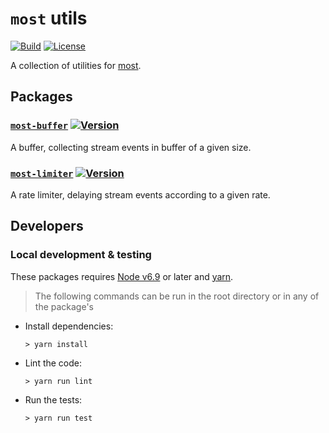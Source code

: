 # `most` utils #

[![Build](https://img.shields.io/travis/craft-ai/most-utils/master.svg?style=flat-square)](https://travis-ci.org/craft-ai/most-utils) [![License](https://img.shields.io/badge/license-BSD--3--Clause-42358A.svg?style=flat-square)](LICENSE)

A collection of utilities for [most](https://github.com/cujojs/most).

## Packages ##

### [`most-buffer`](./packages/most-buffer) [![Version](https://img.shields.io/npm/v/most-buffer.svg?style=flat-square)](https://npmjs.org/package/most-buffer) ###

A buffer, collecting stream events in buffer of a given size.

### [`most-limiter`](./packages/most-limiter) [![Version](https://img.shields.io/npm/v/most-limiter.svg?style=flat-square)](https://npmjs.org/package/most-limiter) ###

A rate limiter, delaying stream events according to a given rate.

## Developers ##

### Local development & testing ###

These packages requires [Node v6.9](https://nodejs.org/en/download/) or later and [yarn](https://yarnpkg.com/en/docs/install).

> The following commands can be run in the root directory or in any of the package's

- Install dependencies:
  ```console
  > yarn install
  ```
- Lint the code:
  ```console
  > yarn run lint
  ```
- Run the tests:
  ```console
  > yarn run test
  ```
